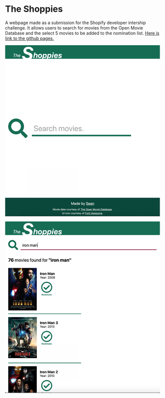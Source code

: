 # The Shoppies #
A webpage made as a submission for the Shopify developer intership challenge. It allows users to search for movies from the Open Movie Database and the select 5 movies to be added to the nomination list. [Here is link to the github pages.](https://nx915.github.io/the-shoppies)

![Searchbar screenshot](./docs/Search-Screenshot.png "Searchbar screenshot")

![Searchbar screenshot](./docs/Result-Screenshot.png "Searchbar screenshot")